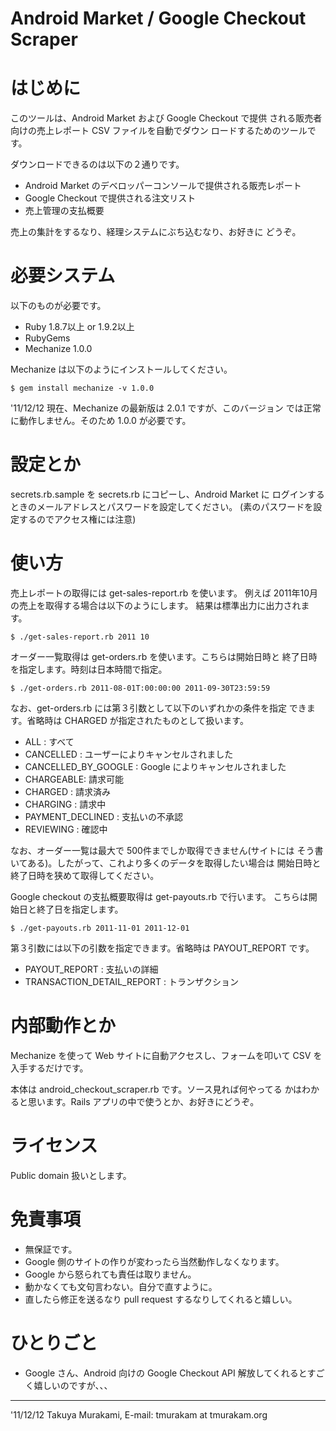 Android Market / Google Checkout Scraper
========================================

はじめに
========

このツールは、Android Market および Google Checkout で提供
される販売者向けの売上レポート CSV ファイルを自動でダウン
ロードするためのツールです。

ダウンロードできるのは以下の２通りです。

* Android Market のデベロッパーコンソールで提供される販売レポート
* Google Checkout で提供される注文リスト
* 売上管理の支払概要

売上の集計をするなり、経理システムにぶち込むなり、お好きに
どうぞ。


必要システム
============

以下のものが必要です。

* Ruby 1.8.7以上 or 1.9.2以上
* RubyGems
* Mechanize 1.0.0

Mechanize は以下のようにインストールしてください。

    $ gem install mechanize -v 1.0.0

'11/12/12 現在、Mechanize の最新版は 2.0.1 ですが、このバージョン
では正常に動作しません。そのため 1.0.0 が必要です。


設定とか
========

secrets.rb.sample を secrets.rb にコピーし、Android Market に
ログインするときのメールアドレスとパスワードを設定してください。
(素のパスワードを設定するのでアクセス権には注意)


使い方
======

売上レポートの取得には get-sales-report.rb を使います。
例えば 2011年10月の売上を取得する場合は以下のようにします。
結果は標準出力に出力されます。

    $ ./get-sales-report.rb 2011 10

オーダー一覧取得は get-orders.rb を使います。こちらは開始日時と
終了日時を指定します。時刻は日本時間で指定。

    $ ./get-orders.rb 2011-08-01T:00:00:00 2011-09-30T23:59:59

なお、get-orders.rb には第３引数として以下のいずれかの条件を指定
できます。省略時は CHARGED が指定されたものとして扱います。

* ALL : すべて
* CANCELLED : ユーザーによりキャンセルされました
* CANCELLED_BY_GOOGLE : Google によりキャンセルされました
* CHARGEABLE: 請求可能
* CHARGED : 請求済み
* CHARGING : 請求中
* PAYMENT_DECLINED : 支払いの不承認
* REVIEWING : 確認中

なお、オーダー一覧は最大で 500件までしか取得できません(サイトには
そう書いてある)。したがって、これより多くのデータを取得したい場合は
開始日時と終了日時を狭めて取得してください。

Google checkout の支払概要取得は get-payouts.rb で行います。
こちらは開始日と終了日を指定します。

    $ ./get-payouts.rb 2011-11-01 2011-12-01

第３引数には以下の引数を指定できます。省略時は PAYOUT_REPORT です。

* PAYOUT_REPORT : 支払いの詳細
* TRANSACTION_DETAIL_REPORT : トランザクション


内部動作とか
============

Mechanize を使って Web サイトに自動アクセスし、フォームを叩いて
CSV を入手するだけです。

本体は android_checkout_scraper.rb です。ソース見れば何やってる
かはわかると思います。Rails アプリの中で使うとか、お好きにどうぞ。


ライセンス
==========

Public domain 扱いとします。


免責事項
========

* 無保証です。
* Google 側のサイトの作りが変わったら当然動作しなくなります。
* Google から怒られても責任は取りません。
* 動かなくても文句言わない。自分で直すように。
* 直したら修正を送るなり pull request するなりしてくれると嬉しい。


ひとりごと
==========

* Google さん、Android 向けの Google Checkout API 解放してくれるとすごく嬉しいのですが、、、

---
'11/12/12
Takuya Murakami, E-mail: tmurakam at tmurakam.org

